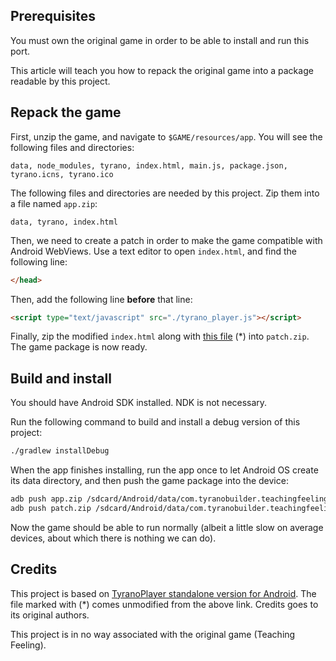 ## Prerequisites

You must own the original game in order to be able to install and run this port.

This article will teach you how to repack the original game into a package readable by this project.

## Repack the game

First, unzip the game, and navigate to `$GAME/resources/app`. You will see the following files and directories:

```
data, node_modules, tyrano, index.html, main.js, package.json, tyrano.icns, tyrano.ico
```

The following files and directories are needed by this project. Zip them into a file named `app.zip`:

```
data, tyrano, index.html
```

Then, we need to create a patch in order to make the game compatible with Android WebViews. Use a text editor to open `index.html`, and find the following line:

```html
</head>
```

Then, add the following line **before** that line:

```html
<script type="text/javascript" src="./tyrano_player.js"></script>
```

Finally, zip the modified `index.html` along with [this file](./tyrano_player.js) (\*) into `patch.zip`. The game package is now ready.

## Build and install

You should have Android SDK installed. NDK is not necessary.

Run the following command to build and install a debug version of this project:

```sh
./gradlew installDebug
```

When the app finishes installing, run the app once to let Android OS create its data directory, and then push the game package into the device:

```sh
adb push app.zip /sdcard/Android/data/com.tyranobuilder.teachingfeeling/files/app.zip
adb push patch.zip /sdcard/Android/data/com.tyranobuilder.teachingfeeling/files/patch.zip
```

Now the game should be able to run normally (albeit a little slow on average devices, about which there is nothing we can do).

## Credits

This project is based on [TyranoPlayer standalone version for Android](https://tyranobuilder.com/exporting-for-android-devices/). The file marked with (\*) comes unmodified from the above link. Credits goes to its original authors.

This project is in no way associated with the original game (Teaching Feeling).
